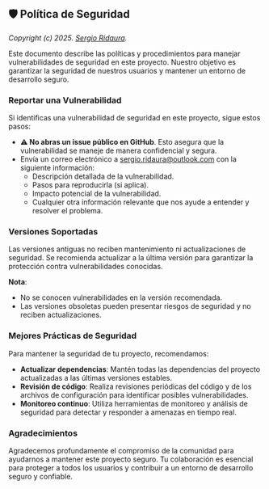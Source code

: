 ## 🛡️ Política de Seguridad

_Copyright (c) 2025. [Sergio Ridaura](https://github.com/sergio-ridaura)._

Este documento describe las políticas y procedimientos para manejar vulnerabilidades de seguridad en este proyecto. Nuestro objetivo es garantizar la seguridad de nuestros usuarios y mantener un entorno de desarrollo seguro.

### Reportar una Vulnerabilidad

Si identificas una vulnerabilidad de seguridad en este proyecto, sigue estos pasos:

- **⚠️ No abras un issue público en GitHub**. Esto asegura que la vulnerabilidad se maneje de manera confidencial y segura.
- Envía un correo electrónico a [sergio.ridaura@outlook.com](mailto:sergio.ridaura@outlook.com) con la siguiente información:
  - Descripción detallada de la vulnerabilidad.
  - Pasos para reproducirla (si aplica).
  - Impacto potencial de la vulnerabilidad.
  - Cualquier otra información relevante que nos ayude a entender y resolver el problema.

### Versiones Soportadas

Las versiones antiguas no reciben mantenimiento ni actualizaciones de seguridad. Se recomienda actualizar a la última versión para garantizar la protección contra vulnerabilidades conocidas.

**Nota**:

- No se conocen vulnerabilidades en la versión recomendada.
- Las versiones obsoletas pueden presentar riesgos de seguridad y no reciben actualizaciones.

### Mejores Prácticas de Seguridad

Para mantener la seguridad de tu proyecto, recomendamos:

- **Actualizar dependencias**: Mantén todas las dependencias del proyecto actualizadas a las últimas versiones estables.
- **Revisión de código**: Realiza revisiones periódicas del código y de los archivos de configuración para identificar posibles vulnerabilidades.
- **Monitoreo continuo**: Utiliza herramientas de monitoreo y análisis de seguridad para detectar y responder a amenazas en tiempo real.

### Agradecimientos

Agradecemos profundamente el compromiso de la comunidad para ayudarnos a mantener este proyecto seguro. Tu colaboración es esencial para proteger a todos los usuarios y contribuir a un entorno de desarrollo seguro y confiable.
